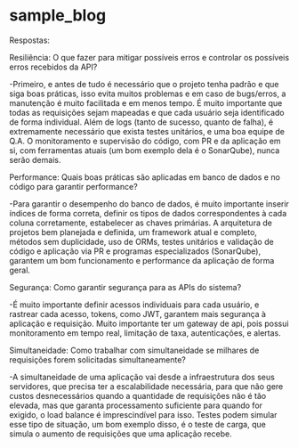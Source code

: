 # sample_blog

Respostas:

Resiliência: O que fazer para mitigar possíveis erros e controlar os possíveis erros recebidos da API?

-Primeiro, e antes de tudo é necessário que o projeto tenha padrão e que siga boas práticas, isso evita muitos problemas e em caso de bugs/erros, a manutenção é muito facilitada e em menos tempo. É muito importante que todas as requisições sejam mapeadas e que cada usuário seja identificado de forma individual. Além de logs (tanto de sucesso, quanto de falha), é extremamente necessário que exista testes unitários, e uma boa equipe de Q.A. O monitoramento e supervisão do código, com PR e da aplicação em si, com ferramentas atuais (um bom exemplo dela é o SonarQube), nunca serão demais.


Performance: Quais boas práticas são aplicadas em banco de dados e no código para garantir performance?

-Para garantir o desempenho do banco de dados, é muito importante inserir índices de forma correta, definir os tipos de dados correspondentes à cada coluna corretamente, estabelecer as chaves primárias. A arquitetura de projetos bem planejada e definida, um framework atual e completo, métodos sem duplicidade, uso de ORMs, testes unitários e validação de código e aplicação via PR e programas especializados (SonarQube), garantem um bom funcionamento e performance da aplicação de forma geral.


Segurança: Como garantir segurança para as APIs do sistema?

-É muito importante definir acessos individuais para cada usuário, e rastrear cada acesso, tokens, como JWT, garantem mais segurança à aplicação e requisição. Muito importante ter um gateway de api, pois possui monitoramento em tempo real, limitação de taxa, autenticações, e alertas. 


Simultaneidade: Como trabalhar com simultaneidade se milhares de requisições forem solicitadas simultaneamente?

-A simultaneidade de uma aplicação vai desde a infraestrutura dos seus servidores, que precisa ter a escalabilidade necessária, para que não gere custos desnecessários quando a quantidade de requisições não é tão elevada, mas que garanta processamento suficiente para quando for exigido, o load balance é imprescindível para isso. Testes podem simular esse tipo de situação, um bom exemplo disso, é o teste de carga, que simula o aumento de requisições que uma aplicação recebe. 
